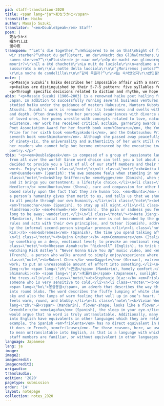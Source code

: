 ```yaml
---
pid: staff-translation-2020
title: <span lang="ja">死なうかと</span>
transtitle: Haiku
author: Masajo Suzuki
translator: "<em>DoubleSpeak</em> Staff"
poem: |
  死なうかと
  囁かれしは
  蛍の夜
transpoem: "“Let’s die together,”\nWhispered to me on that\nNight of fireflies\n\n„Sollen
  wir sterben?“\nhast du geflüstert, an der\nNacht des Glühwürmchens.\n\n“zullen we
  samen sterven?”\r\nFluisterde je naar me\r\nOp de nacht van glimwormpjes. \r\n\n«Allons-nous
  mourir?»\r\nIl a été chuchoté\r\nLa nuit de luciole\r\n\n«andiamo a morire insieme?»\r\nviene
  sussurrato a me\r\nla notte della lucciola\r\n\n“¿Moriremos juntos?”\r\nMe susurraste
  \r\nLa noche de candelilla\r\n\n“같이 죽을까?”\r\n너는 속삭였었지\r\n반딧불의 밤에.\r\n\n同生共死\r\n悄悄地说\r\n萤火虫之夜\r\n\n"
note: |-
  <p>Masajo Suzuki’s haiku describes her impossible affair with a married man. As their love is forbidden, they contemplate death in their pursuit of an authentic life in the middle of a meadow lit by fireflies. Our translations, in turn, sought to capture the intense romanticism and desperation imbued in the poem. In the Korean version, for example, the suffix <span lang="ko">였었지</span> was selected as it imparts a sense of strained remembrance, of one looking back at something that will never come back. Similarly, in choosing a word for “whisper,” the Spanish translation landed on <em>susurrar</em> due to its layered meaning of “whisper, murmur, or sigh” — all actions that invoke a sort of longing or want. The first line of the Chinese translation included a Chinese idiom or <em>chengyu</em>, lending a slightly more romantic tone to the poem.</p> <p>Haikus are an aesthetic art form, one predicated on perfect rhythm and capturing moments of intense beauty and pain. It was hence important to translate it in a way that would appeal to the readers’ senses but also convey the whispering and gentle nature of the night and lovers’ conversations. This led to decisions such as the selection of the Italian word <em>insieme</em> (“together”) instead of <em>con me</em> (“with me”) since the former has a nicer sound and echoes the preceding words <em>andare</em> and <em>morire</em>. Such questions of sonority particularly surfaced when translating the word for “firefly.” Both <em>luciole</em> (French) and <em>candelilla</em> (Spanish) were chosen due to their soft mouthfeel and ability to invoke a strong connotation of light. In the Dutch translation, the diminutive <em>glimwormpjes</em> was chosen over <em>glimwormen</em> to ensure that the reader was presented with an image of tiny, sparkling lights instead of a large firefly.</p>
  <p>Haikus are distinguished by their 5-7-5 pattern: five syllables for the first line, seven for the second, and five for the third. Some languages were able to retain this form better than others. The French translation was able to retain the syllable counts by assuming the poem would be read in the traditional French style, where each syllable is enunciated. The English version also maintained the traditional Haiku structure. On the other hand, other translations, such as the Spanish one, decided to forgo the 5-7-5 pattern in order to avoid enjambment and ensure that each line conveyed a separate thought.</p> <p>Furthermore, the poem is imbued with passivity, further heightening the soft despair of the poetic voice. The first line, “<span lang="ja">死なうかと</span>,” is a phonetically archaic version of the Japanese “shall we?” form with the <span lang="ja">と</span> at the end implying that it is being said to another person. Certain versions such as the French and Korean translation retained this passivity by recognizing that the “we” is implied by the <span lang="ko">같이</span> (“together”) in the first line. Other translations, however, decided to write in a more active tone to avoid an abundance of syllables and to emulate the directness of a conversation between two lovers. For example, the Italian version settled on <em>andiamo</em> (“we go”) over <em>vorresti</em> (“would you like to”) or <em>dovremo</em> (“shall we”) because the latter choices are too distant and polite.</p>
  <p>Through specific decisions related to diction and rhythm, we hope that our translations evoke the same painful longing that only forbidden love can bring.</p>
abio: "<p>Masajo Suzuki (1906–2003) is a renowned haiku poet hailing from Kamogawa,
  Japan. In addition to successfully running several business ventures, she formally
  studied haiku under the guidance of masters Hakusuiro, Mantaro Kubota, and Anju
  Atsushi. Suzuki’s work is renowned for its tenderness and swells with originality
  and depth. Often drawing from her personal experiences with divorce and the loss
  of loved ones, her poems wrestle with concepts related to love, nature, and human
  existence. Her work has received critical acclaim, garnering awards such as the
  Poet Association Award for her fourth book <em>Yûboraru</em>, the Yomiuri Literature
  Prize for her sixth book <em>Miyakodori</em>, and the Dakotsushou Prize for her
  seventh book <em>Shimokuren</em>. Although she passed away peacefully at the age
  of ninety-six, the universality and authenticity of her work still resonates with
  her readers who cannot help but become entranced by the evocative imagery of her
  poetry.</p>"
tbio: "<p><em>DoubleSpeak</em> is composed of a group of passionate language lovers
  from all over the world! Since word choice can tell you a lot about a person, we
  decided to provide you a list of all of our staff members and their favorite untranslatable
  words. Enjoy!</p>\n<ul class=\"note\">\n<li class=\"note\"><b>Anika Prakesh:</b>
  <em>Duende</em> (Spanish): the awe someone feels when standing in nature. \n<li
  class=\"note\"><b>Ashley Sniffen:</b> <em>Hygge</em> (Danish), when you’re comfortable
  and it brings you contentment; a lifestyle choice.</li>\n<li class=\"note\"><b>Chardonnay
  Needler:</b> <em>Ubuntu</em> (Shona), care and compassion for other human beings
  based solely upon the fact that they are human too. <em>Ubuntu</em> recognizes that
  a person’s humanity gives them merit to us, and tells us that we should give merit
  to all people through our own humanity.</li>\n<li class=\"note\"><b>Heta Patel:</b>
  <em>Trasnochar</em> (Spanish), to stay up all night.</li>\n<li class=\"note\"><b>Julie
  Flandreau:</b> <em>Fernweh</em> (German), the pain or sadness you feel when you
  long to be away; wanderlust.</li>\n<li class=\"note\"><b>Kate Jiang:</b> <span lang=\"zh\">江湖</span>
  (Mandarin), the social environment where one is not bounded by the government’s
  rules and acts with their own principles, and tutear (Spanish), address each other
  by the informal second-person singular pronoun.</li>\n<li class=\"note\"><b>Mia
  Kim:</b> <em>Sobremesa</em> (Spanish), the time you spend talking after a meal.
  \n<li class=\"note\"><b>Quinn Gruber:</b> <em>Commuovere</em> (Italian), to be moved
  by something on a deep, emotional level; to provoke an emotional response to a story.</li>\n<li
  class=\"note\"><b>Rhosean Asmah:</b> “Rickroll” (English), to trick someone into
  watching Rick Astley’s “Never Gonna Give You Up” music video, and <em>flâneur</em>
  (French), a person who walks around to simply enjoy/experience where they are.</li>\n<li
  class=\"note\"><b>Robert Chen:</b> <em>Gäggele</em> (German), extremely precise
  work; to put an unreasonable amount of effort into something.</li>\n<li class=\"note\"><b>Shuke
  Zeng:</b> <span lang=\"zh\">巴适</span> (Mandarin), homely comfort.</li>\n<li class=\"note\"><b>Stacy
  Shimanuki:</b> <span lang=\"ja\">木漏れ日</span> (Japanese), sunlight streaming through
  the trees.</li>\n<li class=\"note\"><b>Stephanie Diaz:</b> <em>Friolent</em>a (Spanish),
  someone who is very sensitive to cold.</li>\n<li class=\"note\"><b>Subin Kim:</b>
  <span lang=\"ko\">몽글몽글</span>, an adverb that describes the way things lump together
  into round blobs. The word describes the fluffy lumping of white clouds in a blue
  sky and also the lumps of warm feeling that well up in one’s heart. The word itself
  feels warm, round, and blobby.</li>\n<li class=\"note\"><b>Vivian Wen:</b> <span
  lang=\"zh\">朵</span> (Mandarin), flower-shape; looks like a flower.</li>\n<li class=\"note\"><b>Zane
  Grenoble:</b> <em>Lagaña</em> (Spanish), the sleep in your eye.</li></ul>\n\n<p>Many
  would argue that no word is truly untranslatable. Additionally, many words “untranslatable”
  into English have equivalents in other languages which they are related to. For
  example, the Spanish <em>friolenta</em> has no direct equivalent in English, but
  it does in French, <em>frileuse</em>. For those reasons, here, we use “untranslatable”
  to mean untranslatable into English, as that is a language with which all of our
  staff members are familiar, or without equivalent in other languages that we know.</p>"
language: Japanese
lang: ja
image: 
image2: 
imagecredit: 
imagecredit2: 
origaudio: 
translaudio: 
edition: '2020'
pagetype: submission
order: '14'
layout: notepage
collection: notes_2020
---
```

